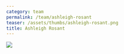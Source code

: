 ```yaml
---
category: team
permalink: /team/ashleigh-rosant
teaser: /assets/thumbs/ashleigh-rosant.png
title: Ashleigh Rosant
---
```


<img src="/assets/img/ashleigh-rosant-2.jpg" />
